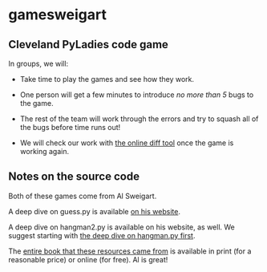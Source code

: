 # gamesweigart

## Cleveland PyLadies code game

In groups, we will:

* Take time to play the games and see how they work.

* One person will get a few minutes to introduce _no more than 5_ bugs to the game.

* The rest of the team will work through the errors and try to squash all of the bugs before time runs out!

* We will check our work with [the online diff tool](http://inventwithpython.com/invent4thed/diff/) once the game is working again.

## Notes on the source code

Both of these games come from Al Sweigart.

A deep dive on guess.py is available [on his website](http://inventwithpython.com/invent4thed/chapter3.html).

A deep dive on hangman2.py is available on his website, as well. We suggest starting with [the deep dive on hangman.py first](http://inventwithpython.com/invent4thed/chapter8.html).

The [entire book that these resources came from](https://nostarch.com/inventwithpython) is available in print (for a reasonable price) or online (for free). Al is great!
